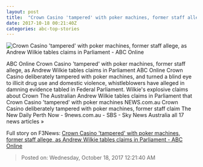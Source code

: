 ```yaml
---
layout: post
title:  "Crown Casino 'tampered' with poker machines, former staff allege, as Andrew Wilkie tables claims in Parliament - ABC Online"
date: 2017-10-18 00:21:40Z
categories: abc-top-stories
---
```


![Crown Casino 'tampered' with poker machines, former staff allege, as Andrew Wilkie tables claims in Parliament - ABC Online](http://www.abc.net.au/news/image/9060578-1x1-700x700.jpg)

ABC Online Crown Casino 'tampered' with poker machines, former staff allege, as Andrew Wilkie tables claims in Parliament ABC Online Crown Casino deliberately tampered with poker machines, and turned a blind eye to illicit drug use and domestic violence, whistleblowers have alleged in damning evidence tabled in Federal Parliament. Wilkie's explosive claims about Crown The Australian Andrew Wilkie tables claims in Parliament that Crown Casino 'tampered' with poker machines NEWS.com.au Crown Casino deliberately tampered with poker machines, former staff claim The New Daily Perth Now - 9news.com.au - SBS - Sky News Australia all 17 news articles »


Full story on F3News: [Crown Casino 'tampered' with poker machines, former staff allege, as Andrew Wilkie tables claims in Parliament - ABC Online](http://www.f3nws.com/n/tQZNpB)

> Posted on: Wednesday, October 18, 2017 12:21:40 AM
